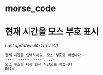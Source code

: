 # morse_code
# 현재 시간을 모스 부호 표시
<!-- MORSE_TIME_START -->
<!-- MORSE_TIME_START -->
_Last updated: `00:14` (UTC)_

```
현재 시간을 입력하세요. 모스 부호로 바꿉니다
----- ----- .---- ....-
모스 부호를 다시 현재 시간으로 바꿉니다
0014
```
<!-- MORSE_TIME_END -->
<!-- MORSE_TIME_START -->
<!-- MORSE_TIME_START -->
<!-- MORSE_TIME_START -->
<!-- MORSE_TIME_START -->
<!-- MORSE_TIME_START -->
<!-- MORSE_TIME_START -->
<!-- MORSE_TIME_START -->
<!-- MORSE_TIME_START -->
<!-- MORSE_TIME_START -->
<!-- MORSE_TIME_START -->
<!-- MORSE_TIME_START -->
<!-- MORSE_TIME_START -->
<!-- MORSE_TIME_START -->
<!-- MORSE_TIME_START -->
<!-- MORSE_TIME_START -->
<!-- MORSE_TIME_START -->
<!-- MORSE_TIME_START -->
<!-- MORSE_TIME_START -->
<!-- MORSE_TIME_START -->
<!-- MORSE_TIME_START -->
<!-- MORSE_TIME_START -->
<!-- MORSE_TIME_START -->
<!-- MORSE_TIME_START -->
<!-- MORSE_TIME_START -->
<!-- MORSE_TIME_START -->
<!-- MORSE_TIME_START -->
<!-- MORSE_TIME_START -->

